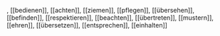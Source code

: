 , [[bedienen]], [[achten]], [[ziemen]], [[pflegen]], [[übersehen]], [[befinden]], [[respektieren]], [[beachten]], [[übertreten]], [[mustern]], [[ehren]], [[übersetzen]], [[entsprechen]], [[einhalten]]